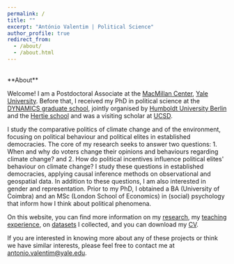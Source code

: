 ```yaml
---
permalink: /
title: ""
excerpt: "António Valentim | Political Science"
author_profile: true
redirect_from: 
  - /about/
  - /about.html
---
```

<br>
**About**  
  
Welcome! I am a Postdoctoral Associate at the [MacMillan Center](https://macmillan.yale.edu/), [Yale University](https://www.yale.edu/). Before that, I received my PhD in political science at the [DYNAMICS graduate school](https://www.sowi.hu-berlin.de/en/dynamics/about), jointly organised by [Humboldt University Berlin](https://www.hu-berlin.de/en) and the [Hertie school](https://www.hertie-school.org/en/) and was a visiting scholar at [UCSD](https://ucsd.edu/). 

I study the comparative politics of climate change and of the environment, focusing on political behaviour and political elites in established democracies. The core of my research seeks to answer two questions: 1. When and why do voters change their opinions and behaviours regarding climate change? and 2. How do political incentives influence political elites' behaviour on climate change? I study these questions in established democracies, applying causal inference methods on observational and geospatial data. In addition to these questions, I am also interested in gender and representation. Prior to my PhD, I obtained a BA (University of Coimbra) and an MSc (London School of Economics) in (social) psychology that inform how I think about political phenomena.


On this website, you can find more information on my [research](http://antoniovalentim.github.io/research/), my [teaching experience](http://antoniovalentim.github.io/teaching/), on [datasets](http://antoniovalentim.github.io/data/) I collected, and you can download my [CV](/files/AValentim_CV.pdf).

If you are interested in knowing more about any of these projects or think we have similar interests, please feel free to contact me at [antonio.valentim@yale.edu](mailto:antonio.valentim@yale.edu).

